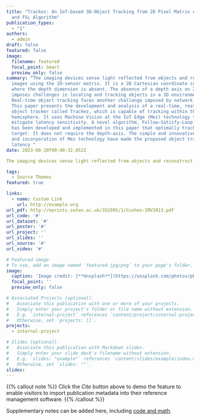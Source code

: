 ```yaml
---
title: "Trackez: An IoT-based 3D-Object Tracking from 2D Pixel Matrix using Mez
  and FSL Algorithm"
publication_types:
  - "1"
authors:
  - admin
draft: false
featured: false
image:
  filename: featured
  focal_point: Smart
  preview_only: false
summary: "The imaging devices sense light reflected from objects and reconstruct
  images using the 2D-sensor matrix. It is a 2D Cartesian coordinate system
  where the depth dimension is absent. The absence of a depth axis on 2D images
  imposes challenges in locating and tracking objects in a 3D environment.
  Real-time object tracking faces another challenge imposed by network latency.
  This paper presents the development and analysis of a real-time, real-world
  object tracker called Trackez, which is capable of tracking within the top
  hemisphere. It uses Machine Vision at the IoT Edge (Mez) technology to
  mitigate latency sensitivity. A novel algorithm, Follow-Satisfy-Loop (FSL),
  has been developed and implemented in this paper that optimally tracks the
  target. It does not require the depth-axis. The simple and innovative design
  and incorporation of Mez technology have made the proposed object tracker a
  latency "
date: 2023-08-20T00:40:32.052Z

The imaging devices sense light reflected from objects and reconstruct images using the 2D-sensor matrix. It is a 2D Cartesian coordinate system where the depth dimension is absent. The absence of a depth axis on 2D images imposes challenges in locating and tracking objects in a 3D environment. Real-time object tracking faces another challenge imposed by network latency. This paper presents the development and analysis of a real-time, real-world object tracker called Trackez, which is capable of tracking within the top hemisphere. It uses Machine Vision at the IoT Edge (Mez) technology to mitigate latency sensitivity. A novel algorithm, Follow-Satisfy-Loop (FSL), has been developed and implemented in this paper that optimally tracks the target. It does not require the depth-axis. The simple and innovative design and incorporation of Mez technology have made the proposed object tracker a latency

tags:
  - Source Themes
featured: true

links:
  - name: Custom Link
    url: http://example.org
url_pdf: http://eprints.soton.ac.uk/352095/1/Cushen-IMV2013.pdf
url_code: '#'
url_dataset: '#'
url_poster: '#'
url_project: ''
url_slides: ''
url_source: '#'
url_video: '#'

# Featured image
# To use, add an image named `featured.jpg/png` to your page's folder.
image:
  caption: 'Image credit: [**Unsplash**](https://unsplash.com/photos/pLCdAaMFLTE)'
  focal_point: ''
  preview_only: false

# Associated Projects (optional).
#   Associate this publication with one or more of your projects.
#   Simply enter your project's folder or file name without extension.
#   E.g. `internal-project` references `content/project/internal-project/index.md`.
#   Otherwise, set `projects: []`.
projects:
  - internal-project

# Slides (optional).
#   Associate this publication with Markdown slides.
#   Simply enter your slide deck's filename without extension.
#   E.g. `slides: "example"` references `content/slides/example/index.md`.
#   Otherwise, set `slides: ""`.
slides:
---
```


{{% callout note %}}
Click the _Cite_ button above to demo the feature to enable visitors to import publication metadata into their reference management software.
{{% /callout %}}

Supplementary notes can be added here, including [code and math](https://wowchemy.com/docs/content/writing-markdown-latex/).